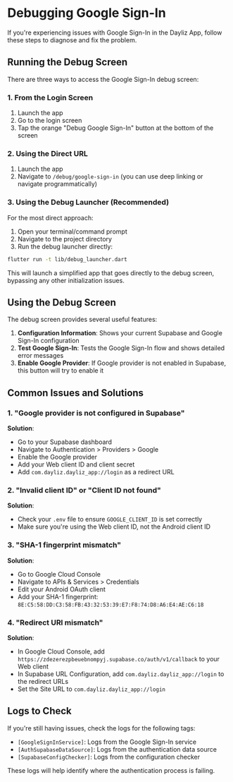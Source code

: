 # Debugging Google Sign-In

If you're experiencing issues with Google Sign-In in the Dayliz App, follow these steps to diagnose and fix the problem.

## Running the Debug Screen

There are three ways to access the Google Sign-In debug screen:

### 1. From the Login Screen

1. Launch the app
2. Go to the login screen
3. Tap the orange "Debug Google Sign-In" button at the bottom of the screen

### 2. Using the Direct URL

1. Launch the app
2. Navigate to `/debug/google-sign-in` (you can use deep linking or navigate programmatically)

### 3. Using the Debug Launcher (Recommended)

For the most direct approach:

1. Open your terminal/command prompt
2. Navigate to the project directory
3. Run the debug launcher directly:

```bash
flutter run -t lib/debug_launcher.dart
```

This will launch a simplified app that goes directly to the debug screen, bypassing any other initialization issues.

## Using the Debug Screen

The debug screen provides several useful features:

1. **Configuration Information**: Shows your current Supabase and Google Sign-In configuration
2. **Test Google Sign-In**: Tests the Google Sign-In flow and shows detailed error messages
3. **Enable Google Provider**: If Google provider is not enabled in Supabase, this button will try to enable it

## Common Issues and Solutions

### 1. "Google provider is not configured in Supabase"

**Solution**:
- Go to your Supabase dashboard
- Navigate to Authentication > Providers > Google
- Enable the Google provider
- Add your Web client ID and client secret
- Add `com.dayliz.dayliz_app://login` as a redirect URL

### 2. "Invalid client ID" or "Client ID not found"

**Solution**:
- Check your `.env` file to ensure `GOOGLE_CLIENT_ID` is set correctly
- Make sure you're using the Web client ID, not the Android client ID

### 3. "SHA-1 fingerprint mismatch"

**Solution**:
- Go to Google Cloud Console
- Navigate to APIs & Services > Credentials
- Edit your Android OAuth client
- Add your SHA-1 fingerprint: `8E:C5:58:DD:C3:58:FB:43:32:53:39:E7:F8:74:D8:A6:E4:AE:C6:18`

### 4. "Redirect URI mismatch"

**Solution**:
- In Google Cloud Console, add `https://zdezerezpbeuebnompyj.supabase.co/auth/v1/callback` to your Web client
- In Supabase URL Configuration, add `com.dayliz.dayliz_app://login` to the redirect URLs
- Set the Site URL to `com.dayliz.dayliz_app://login`

## Logs to Check

If you're still having issues, check the logs for the following tags:

- `[GoogleSignInService]`: Logs from the Google Sign-In service
- `[AuthSupabaseDataSource]`: Logs from the authentication data source
- `[SupabaseConfigChecker]`: Logs from the configuration checker

These logs will help identify where the authentication process is failing.
